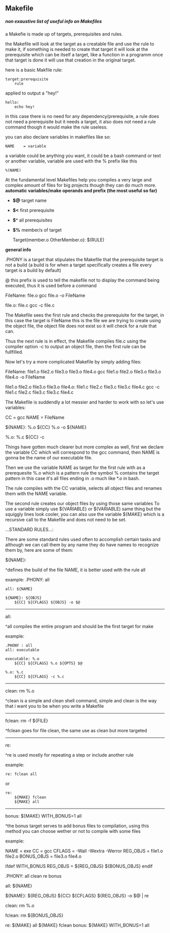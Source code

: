 ## Makefile
##### non exaustive list of useful info on Makefiles

a Makefie is made up of targets, prerequisites and rules.

the Makefile will look at the target as a creatable file and use the rule to make it, if something is needed to create that target it will look at the prerequisite which can be itself a target, like a function in a programm once that target is done it will use that creation in the original target.

here is a basic Makfile rule:

    target:prerequisite
        rule
applied to output a "hey!"
    
    hello:
        echo hey!
in this case there is no need for any dependency/prerequisite, a rule does not need a prerequisite but it needs a target, it also does not need a rule command though it would make the rule useless.

you can also declare variables in makefiles like so:

    NAME    = variable  

a variable could be anything you want, it could be a bash command or text or another variable, variable are used with the % prefix like this 

    %(NAME)

At the fundamental level Makefiles help you compiles a very large and complex amount of files for big projects though they can do much more.
**automatic variables/make operands and prefix (the most useful so far)**

- **$@**    target name
- **$<**    first prerequisite
- **$^**    all prerequisites
- **$%**    member/s of target


	Target(member.o OtherMember.o):
		$(RULE)

**general info**

.PHONY	is a target that stipulates the Makefile that the prerequisite target is not a build (a build is for when a target specifically creates a file
	every target is a build by default)

@	this prefix is used to tell the makefile not to display the command being executed,
	thus it is used before a command

FileName: file.o
	gcc file.o -o FileName

file.o: file.c
	gcc -c file.c 

The Makefile sees the first rule and checks the prerequisite for the target, in this case the target is FileName this is the file we are trying to create using the object file, the object file does not exist so it will check for a rule that can.

Thus the next rule is in effect, the Makefile compiles file.c using the compiler option -c to output an object file, then the first rule can be fullfilled.

Now let's try a more complicated Makefile by simply adding files:

FileName: file1.o file2.o file3.o file3.o file4.o
	gcc file1.o file2.o file3.o file3.o file4.o -o FileName

file1.o file2.o file3.o file3.o file4.o: file1.c file2.c file3.c file3.c file4.c
	gcc -c file1.c file2.c file3.c file3.c file4.c

The Makefile is suddendly a lot messier and harder to work with so let's use variables:

CC	= gcc
NAME	= FileName

${NAME}: %.o
	${CC} %.o -o ${NAME}

%.o: %.c
	${CC} -c

Things have gotten much clearer but more complex as well, first we declare the variable CC which will correspond to the gcc command, then NAME is gonna be the name of our executable file.

Then we use the variable NAME as target for the first rule with as a prerequesite %.o which is a pattern rule the symbol % contains the target pattern in this case it's all files ending in .o much like *.o in bash.

The rule compiles with the CC variable, selects all object files and renames them with the NAME variable.

The second rule creates our object files by using those same variables
To use a variable simply use ${VARIABLE} or $(VARIABLE) same thing but the squiggly lines look cooler, you can also use the variable ${MAKE} which is a recursive call to the Makefile and does not need to be set.

...STANDARD RULES...:

There are some standard rules used often to accomplish certain tasks and although we can call them by any name they do have names to recognize them by, here are some of them:

${NAME}: 
	
^defines the build of the file NAME, it is better used with the rule
all

example:
	.PHONY: all
	
	all: ${NAME}

	${NAME}: ${OBJS}
		${CC} ${CFLAGS} ${OBJS} -o $@ 

-	-	-	-	-

all: 

^all compiles the entire program and should be the first target for make 

example:

	.PHONY : all
	all: executable

	executable: %.o
		${CC} ${CFLAGS} %.o ${OPTS} $@

	%.o: %.c
		${CC} ${CFLAGS} -c %.c
-	-	-	-	-

clean:
	rm %.o

^clean is a simple and clean shell command, 
simple and clean is the way that i want you to be when you write a Makefile 

-	-	-	-	-

fclean:
	rm -f ${FILE}

^fclean goes for file clean, the same use as clean but more targeted


-	-	-	-	-

re:
	
^re is used mostly for repeating a step or include another rule

example:

	re: fclean all

or

	re:
		${MAKE} fclean
		${MAKE} all

-	-	-	-	-

bonus:
	${MAKE} WITH_BONUS=1 all

^the bonus target serves to add bonus files to compilation,
using this method you can choose wether or not to compile with some files

example:

NAME		= exe
CC		= gcc
CFLAGS		= -Wall -Wextra -Werror
REG_OBJS	= file1.o file2.o
BONUS_OBJS	= file3.o file4.o

ifdef WITH_BONUS
REG_OBJS	= ${REG_OBJS} ${BONUS_OBJS}
endif

.PHONY: all clean re bonus

all: ${NAME}

${NAME}: ${REG_OBJS}
	${CC} ${CFLAGS} ${REG_OBJS} -o $@ | re

clean: 
	rm %.o

fclean:
	rm ${BONUS_OBJS}

re: 
	${MAKE} all
	${MAKE} fclean
bonus:
	${MAKE} WITH_BONUS=1 all 
